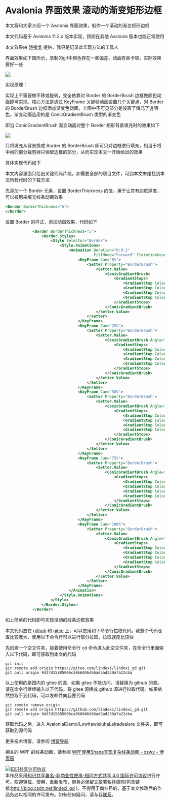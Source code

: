 
# Avalonia 界面效果 滚动的渐变矩形边框

本文将和大家介绍一个 Avalonia 界面效果，制作一个滚动的渐变矩形边框

<!--more-->


<!-- 发布 -->
<!-- 博客 -->

本文代码基于 Avalonia 11.2.x 版本实现，预期在其他 Avalonia 版本也能正常使用

本文效果由 [晓嗔戈](https://github.com/Firito) 提供，我只是记录此实现方法的工具人

界面效果如下图所示，录制的gif中颜色存在一些偏差，动画有些卡顿，实际效果要好一些

<!-- ![](image/Avalonia 界面效果 滚动的渐变矩形边框/Avalonia 界面效果 滚动的渐变矩形边框0.gif) -->
![](http://cdn.lindexi.site/lindexi%2FAvalonia%2520%25E7%2595%258C%25E9%259D%25A2%25E6%2595%2588%25E6%259E%259C%2520%25E6%25BB%259A%25E5%258A%25A8%25E7%259A%2584%25E6%25B8%2590%25E5%258F%2598%25E7%259F%25A9%25E5%25BD%25A2%25E8%25BE%25B9%25E6%25A1%25860.gif)

实现原理：

实现上不需要做平移或旋转，完全依靠对 Border 的 BorderBrush 边框做颜色动画即可实现。核心方法是通过 KeyFrame 关键帧动画设置几个关键点，对 Border 的 BorderBrush 边框添加渐变色动画，上图中不可见部分是设置了填充了透明色。渐变动画选用的是 ConicGradientBrush 类型的渐变色

即当 ConicGradientBrush 渐变动画对整个 Border 矩形背景填充时的效果如下

<!-- ![](image/Avalonia 界面效果 滚动的渐变矩形边框/Avalonia 界面效果 滚动的渐变矩形边框1.gif) -->
![](http://cdn.lindexi.site/lindexi%2FAvalonia%2520%25E7%2595%258C%25E9%259D%25A2%25E6%2595%2588%25E6%259E%259C%2520%25E6%25BB%259A%25E5%258A%25A8%25E7%259A%2584%25E6%25B8%2590%25E5%258F%2598%25E7%259F%25A9%25E5%25BD%25A2%25E8%25BE%25B9%25E6%25A1%25861.gif)

只将填充从背景换成 Border 的 BorderBrush 即可只对边框进行填充，相当于将中间的部分裁剪掉只保留边框的部分，从而实现本文一开始给出的效果

具体实现代码如下

本文内容里面只给出关键代码片段，如需要全部的项目文件，可到本文末尾找到本文所有代码的下载方法

先添加一个 Border 元素，设置 BorderThickness 的值，用于让其有边框厚度，可以被用来填充线条动画效果

```xml
<Border BorderThickness="5">
</Border>
```

设置 Border 的样式，添加动画效果，代码如下

```xml
            <Border BorderThickness="5">
                <Border.Styles>
                    <Style Selector="Border">
                        <Style.Animations>
                            <Animation Duration="0:0:2"
                                       FillMode="Forward" IterationCount="INFINITE">
                                <KeyFrame Cue="0%">
                                    <Setter Property="BorderBrush">
                                        <Setter.Value>
                                            <ConicGradientBrush>
                                                <GradientStops>
                                                    <GradientStop Color="#0000FFAA" Offset="0" />
                                                    <GradientStop Color="#0000FFAA" Offset="0.65" />
                                                    <GradientStop Color="#00FFAA" Offset="0.75" />
                                                    <GradientStop Color="#0000FFAA" Offset="0.85" />
                                                </GradientStops>
                                            </ConicGradientBrush>
                                        </Setter.Value>
                                    </Setter>
                                </KeyFrame>
                                <KeyFrame Cue="25%">
                                    <Setter Property="BorderBrush">
                                        <Setter.Value>
                                            <ConicGradientBrush Angle="90">
                                                <GradientStops>
                                                    <GradientStop Color="#0000EAFF" Offset="0" />
                                                    <GradientStop Color="#0000EAFF" Offset="0.65" />
                                                    <GradientStop Color="#00EAFF" Offset="0.75" />
                                                    <GradientStop Color="#0000EAFF" Offset="0.85" />
                                                </GradientStops>
                                            </ConicGradientBrush>
                                        </Setter.Value>
                                    </Setter>
                                </KeyFrame>
                                <KeyFrame Cue="50%">
                                    <Setter Property="BorderBrush">
                                        <Setter.Value>
                                            <ConicGradientBrush Angle="180">
                                                <GradientStops>
                                                    <GradientStop Color="#0000FFAA" Offset="0" />
                                                    <GradientStop Color="#0000FFAA" Offset="0.65" />
                                                    <GradientStop Color="#00FFAA" Offset="0.75" />
                                                    <GradientStop Color="#0000FFAA" Offset="0.85" />
                                                </GradientStops>
                                            </ConicGradientBrush>
                                        </Setter.Value>
                                    </Setter>
                                </KeyFrame>
                                <KeyFrame Cue="75%">
                                    <Setter Property="BorderBrush">
                                        <Setter.Value>
                                            <ConicGradientBrush Angle="270">
                                                <GradientStops>
                                                    <GradientStop Color="#0000EAFF" Offset="0" />
                                                    <GradientStop Color="#0000EAFF" Offset="0.65" />
                                                    <GradientStop Color="#00EAFF" Offset="0.75" />
                                                    <GradientStop Color="#0000EAFF" Offset="0.85" />
                                                </GradientStops>
                                            </ConicGradientBrush>
                                        </Setter.Value>
                                    </Setter>
                                </KeyFrame>
                                <KeyFrame Cue="100%">
                                    <Setter Property="BorderBrush">
                                        <Setter.Value>
                                            <ConicGradientBrush Angle="360">
                                                <GradientStops>
                                                    <GradientStop Color="#0000FFAA" Offset="0" />
                                                    <GradientStop Color="#0000FFAA" Offset="0.65" />
                                                    <GradientStop Color="#00FFAA" Offset="0.75" />
                                                    <GradientStop Color="#0000FFAA" Offset="0.85" />
                                                </GradientStops>
                                            </ConicGradientBrush>
                                        </Setter.Value>
                                    </Setter>
                                </KeyFrame>
                            </Animation>
                        </Style.Animations>
                    </Style>
                </Border.Styles>
            </Border>

```

如上简单的代码即可实现滚动的线条边框效果

本文代码放在 [github](https://github.com/lindexi/lindexi_gd/tree/9437d15885006ca966046d66ad5ad239a7a22cba/AvaloniaIDemo/LowhawleluhaLelradealere) 和 [gitee](https://gitee.com/lindexi/lindexi_gd/blob/9437d15885006ca966046d66ad5ad239a7a22cba/AvaloniaIDemo/LowhawleluhaLelradealere) 上，可以使用如下命令行拉取代码。我整个代码仓库比较庞大，使用以下命令行可以进行部分拉取，拉取速度比较快

先创建一个空文件夹，接着使用命令行 cd 命令进入此空文件夹，在命令行里面输入以下代码，即可获取到本文的代码

```
git init
git remote add origin https://gitee.com/lindexi/lindexi_gd.git
git pull origin 9437d15885006ca966046d66ad5ad239a7a22cba
```

以上使用的是国内的 gitee 的源，如果 gitee 不能访问，请替换为 github 的源。请在命令行继续输入以下代码，将 gitee 源换成 github 源进行拉取代码。如果依然拉取不到代码，可以发邮件向我要代码

```
git remote remove origin
git remote add origin https://github.com/lindexi/lindexi_gd.git
git pull origin 9437d15885006ca966046d66ad5ad239a7a22cba
```

获取代码之后，进入 AvaloniaIDemo/LowhawleluhaLelradealere 文件夹，即可获取到源代码

更多技术博客，请参阅 [博客导航](https://blog.lindexi.com/post/%E5%8D%9A%E5%AE%A2%E5%AF%BC%E8%88%AA.html )

相关的 WPF 的线条动画，请参阅 [WPF使用Shape实现复杂线条动画 - czwy - 博客园](https://www.cnblogs.com/czwy/p/18192720 )




<a rel="license" href="http://creativecommons.org/licenses/by-nc-sa/4.0/"><img alt="知识共享许可协议" style="border-width:0" src="https://licensebuttons.net/l/by-nc-sa/4.0/88x31.png" /></a><br />本作品采用<a rel="license" href="http://creativecommons.org/licenses/by-nc-sa/4.0/">知识共享署名-非商业性使用-相同方式共享 4.0 国际许可协议</a>进行许可。欢迎转载、使用、重新发布，但务必保留文章署名[林德熙](http://blog.csdn.net/lindexi_gd)(包含链接:http://blog.csdn.net/lindexi_gd )，不得用于商业目的，基于本文修改后的作品务必以相同的许可发布。如有任何疑问，请与我[联系](mailto:lindexi_gd@163.com)。